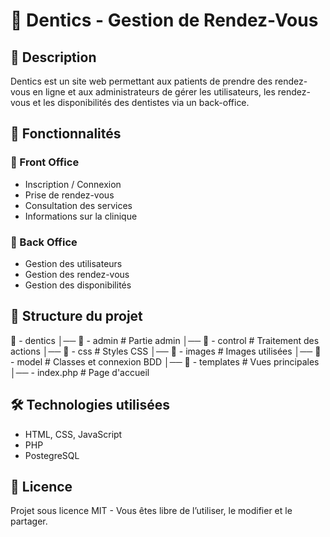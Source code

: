 # 🦷 Dentics - Gestion de Rendez-Vous  

## 📌 Description  
Dentics est un site web permettant aux patients de prendre des rendez-vous en ligne et aux administrateurs de gérer les utilisateurs, les rendez-vous et les disponibilités des dentistes via un back-office.  

## 🚀 Fonctionnalités  
### 🔹 Front Office  
- Inscription / Connexion  
- Prise de rendez-vous  
- Consultation des services  
- Informations sur la clinique  

### 🔹 Back Office  
- Gestion des utilisateurs  
- Gestion des rendez-vous  
- Gestion des disponibilités  

## 📂 Structure du projet  

📂 - dentics
│── 📂 - admin # Partie admin
│── 📂 - control # Traitement des actions
│── 📂 - css # Styles CSS
│── 📂 - images # Images utilisées
│── 📂 - model # Classes et connexion BDD
│── 📂 - templates # Vues principales
│── - index.php # Page d'accueil

## 🛠️ Technologies utilisées  
- HTML, CSS, JavaScript  
- PHP
- PostegreSQL

## 📜 Licence
Projet sous licence MIT - Vous êtes libre de l’utiliser, le modifier et le partager.
